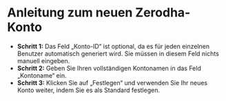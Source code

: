 # **Anleitung zum neuen Zerodha-Konto**
- **Schritt 1:** Das Feld „Konto-ID“ ist optional, da es für jeden einzelnen Benutzer automatisch generiert wird. Sie müssen in diesem Feld nichts manuell eingeben.
- **Schritt 2:** Geben Sie Ihren vollständigen Kontonamen in das Feld „Kontoname“ ein.
- **Schritt 3:** Klicken Sie auf „Festlegen“ und verwenden Sie Ihr neues Konto weiter, indem Sie es als Standard festlegen.